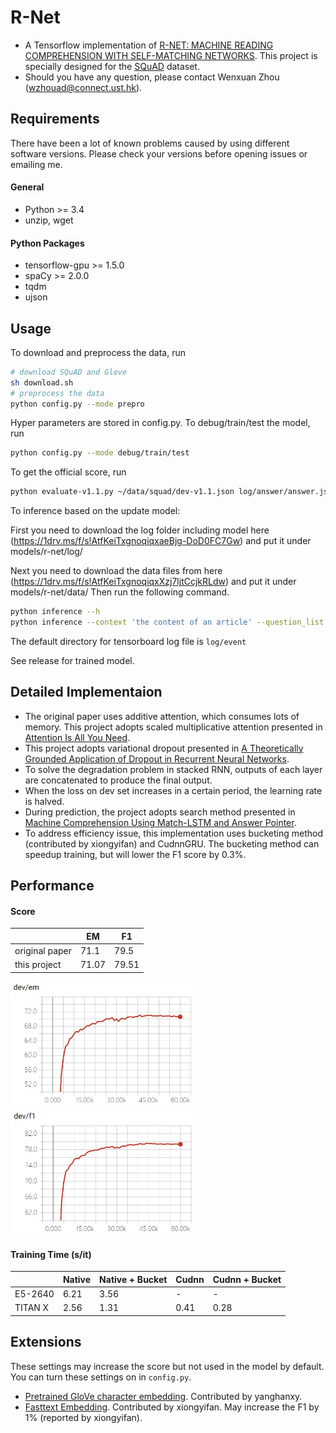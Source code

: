 # R-Net
  * A Tensorflow implementation of [R-NET: MACHINE READING COMPREHENSION WITH SELF-MATCHING NETWORKS](https://www.microsoft.com/en-us/research/wp-content/uploads/2017/05/r-net.pdf). This project is specially designed for the [SQuAD](https://arxiv.org/pdf/1606.05250.pdf) dataset.
  * Should you have any question, please contact Wenxuan Zhou (wzhouad@connect.ust.hk).

## Requirements

There have been a lot of known problems caused by using different software versions. Please check your versions before opening issues or emailing me.

#### General
  * Python >= 3.4
  * unzip, wget
#### Python Packages
  * tensorflow-gpu >= 1.5.0
  * spaCy >= 2.0.0
  * tqdm
  * ujson

## Usage

To download and preprocess the data, run

```bash
# download SQuAD and Glove
sh download.sh
# preprocess the data
python config.py --mode prepro
```

Hyper parameters are stored in config.py. To debug/train/test the model, run

```bash
python config.py --mode debug/train/test
```

To get the official score, run

```bash
python evaluate-v1.1.py ~/data/squad/dev-v1.1.json log/answer/answer.json
```

To inference based on the update model:

First you need to download the log folder including model here (https://1drv.ms/f/s!AtfKeiTxgnoqiqxaeBjg-DoD0FC7Gw) and
put it under models/r-net/log/

Next you need to download the data files from here (https://1drv.ms/f/s!AtfKeiTxgnoqiqxXzj7ljtCcjkRLdw) and put it under
models/r-net/data/
Then run the following command.
```bash
python inference --h
python inference --context 'the content of an article' --question_list ['ques1','ques2',...'quesn']
```

The default directory for tensorboard log file is `log/event`

See release for trained model.

## Detailed Implementaion

  * The original paper uses additive attention, which consumes lots of memory. This project adopts scaled multiplicative attention presented in [Attention Is All You Need](https://arxiv.org/abs/1706.03762).
  * This project adopts variational dropout presented in [A Theoretically Grounded Application of Dropout in Recurrent Neural Networks](https://arxiv.org/abs/1512.05287).
  * To solve the degradation problem in stacked RNN, outputs of each layer are concatenated to produce the final output.
  * When the loss on dev set increases in a certain period, the learning rate is halved.
  * During prediction, the project adopts search method presented in [Machine Comprehension Using Match-LSTM and Answer Pointer](https://arxiv.org/abs/1608.07905).
  * To address efficiency issue, this implementation uses bucketing method (contributed by xiongyifan) and CudnnGRU. The bucketing method can speedup training, but will lower the F1 score by 0.3%.

## Performance

#### Score

||EM|F1|
|---|---|---|
|original paper|71.1|79.5|
|this project|71.07|79.51|

<img src="img/em.jpg" width="300">

<img src="img/f1.jpg" width="300">

#### Training Time (s/it)

||Native|Native + Bucket|Cudnn|Cudnn + Bucket|
|---|---|---|---|---|
|E5-2640|6.21|3.56|-|-|
|TITAN X|2.56|1.31|0.41|0.28|

## Extensions

These settings may increase the score but not used in the model by default. You can turn these settings on in `config.py`.

 * [Pretrained GloVe character embedding](https://github.com/minimaxir/char-embeddings). Contributed by yanghanxy.
 * [Fasttext Embedding](https://fasttext.cc/docs/en/english-vectors.html). Contributed by xiongyifan. May increase the F1 by 1% (reported by xiongyifan).

